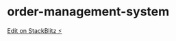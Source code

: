 # order-management-system

[Edit on StackBlitz ⚡️](https://stackblitz.com/edit/order-management-system)